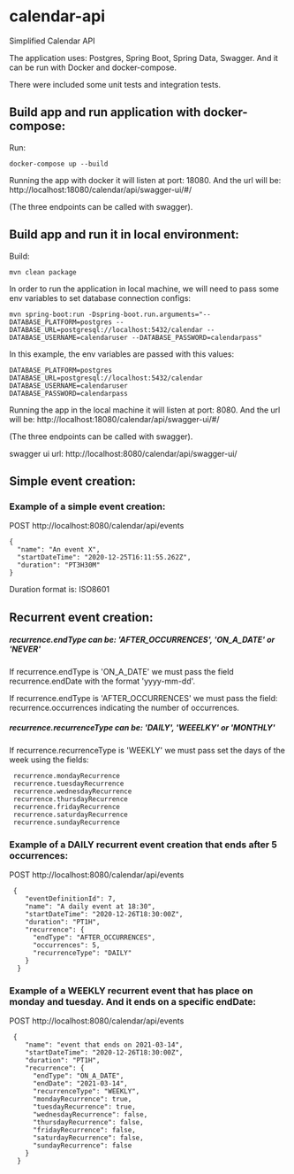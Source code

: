 # calendar-api
Simplified Calendar API


The application uses:
Postgres, Spring Boot, Spring Data, Swagger.
And it can be run with Docker and docker-compose.

There were included some unit tests and integration tests.

## Build app and run application with docker-compose:
Run:
```
docker-compose up --build
```
Running the app with docker it will listen at port: 18080. And the url will be:
http://localhost:18080/calendar/api/swagger-ui/#/

(The three endpoints can be called with swagger).

## Build app and run it in local environment:
Build:
```
mvn clean package
```


In order to run the application in local machine, we will need to pass some env variables to set database connection configs:
```
mvn spring-boot:run -Dspring-boot.run.arguments="--DATABASE_PLATFORM=postgres --DATABASE_URL=postgresql://localhost:5432/calendar --DATABASE_USERNAME=calendaruser --DATABASE_PASSWORD=calendarpass"
```
In this example, the env variables are passed with this values:
```
DATABASE_PLATFORM=postgres
DATABASE_URL=postgresql://localhost:5432/calendar DATABASE_USERNAME=calendaruser
DATABASE_PASSWORD=calendarpass
```

Running the app in the local machine it will listen at port: 8080. And the url will be:
http://localhost:18080/calendar/api/swagger-ui/#/

(The three endpoints can be called with swagger).



swagger ui url:
http://localhost:8080/calendar/api/swagger-ui/


## Simple event creation:
### Example of a simple event creation:
POST
http://localhost:8080/calendar/api/events

```
{
  "name": "An event X",
  "startDateTime": "2020-12-25T16:11:55.262Z",
  "duration": "PT3H30M"
}
```
Duration format is: ISO8601 


## Recurrent event creation:

##### recurrence.endType can be: 'AFTER_OCCURRENCES', 'ON_A_DATE' or 'NEVER'
If recurrence.endType is 'ON_A_DATE' we must pass the field recurrence.endDate with the format 'yyyy-mm-dd'.

If recurrence.endType is 'AFTER_OCCURRENCES' we must pass the field: recurrence.occurrences indicating the number of occurrences.


##### recurrence.recurrenceType can be: 'DAILY', 'WEEELKY' or 'MONTHLY'
If recurrence.recurrenceType is 'WEEKLY' we must pass set the days of the week using the fields:
```
 recurrence.mondayRecurrence
 recurrence.tuesdayRecurrence
 recurrence.wednesdayRecurrence
 recurrence.thursdayRecurrence
 recurrence.fridayRecurrence
 recurrence.saturdayRecurrence
 recurrence.sundayRecurrence
```

### Example of a DAILY recurrent event creation that ends after 5 occurrences:
POST
http://localhost:8080/calendar/api/events

```
 {
    "eventDefinitionId": 7,
    "name": "A daily event at 18:30",
    "startDateTime": "2020-12-26T18:30:00Z",
    "duration": "PT1H",
    "recurrence": {
      "endType": "AFTER_OCCURRENCES",
      "occurrences": 5,
      "recurrenceType": "DAILY"
    }
  }
```

### Example of a WEEKLY recurrent event that has place on monday and tuesday. And it ends on a specific endDate:
POST
http://localhost:8080/calendar/api/events

```
 {
    "name": "event that ends on 2021-03-14",
    "startDateTime": "2020-12-26T18:30:00Z",
    "duration": "PT1H",
    "recurrence": {
      "endType": "ON_A_DATE",
      "endDate": "2021-03-14",
      "recurrenceType": "WEEKLY",
      "mondayRecurrence": true,
      "tuesdayRecurrence": true,
      "wednesdayRecurrence": false,
      "thursdayRecurrence": false,
      "fridayRecurrence": false,
      "saturdayRecurrence": false,
      "sundayRecurrence": false
    }
  }
  ```